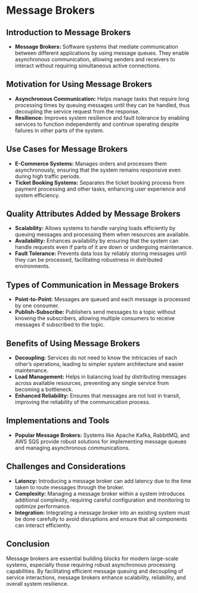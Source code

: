 # Message Brokers

## Introduction to Message Brokers

- **Message Brokers:** Software systems that mediate communication between different applications by using message queues. They enable asynchronous communication, allowing senders and receivers to interact without requiring simultaneous active connections.

## Motivation for Using Message Brokers

- **Asynchronous Communication:** Helps manage tasks that require long processing times by queuing messages until they can be handled, thus decoupling the service request from the response.
- **Resilience:** Improves system resilience and fault tolerance by enabling services to function independently and continue operating despite failures in other parts of the system.

## Use Cases for Message Brokers

- **E-Commerce Systems:** Manages orders and processes them asynchronously, ensuring that the system remains responsive even during high traffic periods.
- **Ticket Booking Systems:** Separates the ticket booking process from payment processing and other tasks, enhancing user experience and system efficiency.

## Quality Attributes Added by Message Brokers

- **Scalability:** Allows systems to handle varying loads efficiently by queuing messages and processing them when resources are available.
- **Availability:** Enhances availability by ensuring that the system can handle requests even if parts of it are down or undergoing maintenance.
- **Fault Tolerance:** Prevents data loss by reliably storing messages until they can be processed, facilitating robustness in distributed environments.

## Types of Communication in Message Brokers

- **Point-to-Point:** Messages are queued and each message is processed by one consumer.
- **Publish-Subscribe:** Publishers send messages to a topic without knowing the subscribers, allowing multiple consumers to receive messages if subscribed to the topic.

## Benefits of Using Message Brokers

- **Decoupling:** Services do not need to know the intricacies of each other’s operations, leading to simpler system architecture and easier maintenance.
- **Load Management:** Helps in balancing load by distributing messages across available resources, preventing any single service from becoming a bottleneck.
- **Enhanced Reliability:** Ensures that messages are not lost in transit, improving the reliability of the communication process.

## Implementations and Tools

- **Popular Message Brokers:** Systems like Apache Kafka, RabbitMQ, and AWS SQS provide robust solutions for implementing message queues and managing asynchronous communications.

## Challenges and Considerations

- **Latency:** Introducing a message broker can add latency due to the time taken to route messages through the broker.
- **Complexity:** Managing a message broker within a system introduces additional complexity, requiring careful configuration and monitoring to optimize performance.
- **Integration:** Integrating a message broker into an existing system must be done carefully to avoid disruptions and ensure that all components can interact efficiently.

## Conclusion

Message brokers are essential building blocks for modern large-scale systems, especially those requiring robust asynchronous processing capabilities. By facilitating efficient message queuing and decoupling of service interactions, message brokers enhance scalability, reliability, and overall system resilience.
